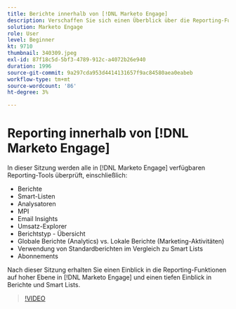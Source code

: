 ```yaml
---
title: Berichte innerhalb von [!DNL Marketo Engage]
description: Verschaffen Sie sich einen Überblick über die Reporting-Funktionen auf hoher Ebene in  [!DNL Marketo Engage] und erhalten Sie einen tiefen Einblick in Berichte und Smart Lists.
solution: Marketo Engage
role: User
level: Beginner
kt: 9710
thumbnail: 340309.jpeg
exl-id: 87f18c5d-5bf3-4789-912c-a4072b26e940
duration: 1996
source-git-commit: 9a297cda953d4414131657f9ac84580aea0eabeb
workflow-type: tm+mt
source-wordcount: '86'
ht-degree: 3%

---
```


# Reporting innerhalb von [!DNL Marketo Engage]

In dieser Sitzung werden alle in [!DNL Marketo Engage] verfügbaren Reporting-Tools überprüft, einschließlich:

* Berichte
* Smart-Listen
* Analysatoren
* MPI
* Email Insights
* Umsatz-Explorer
* Berichtstyp - Übersicht
* Globale Berichte (Analytics) vs. Lokale Berichte (Marketing-Aktivitäten)
* Verwendung von Standardberichten im Vergleich zu Smart Lists
* Abonnements

Nach dieser Sitzung erhalten Sie einen Einblick in die Reporting-Funktionen auf hoher Ebene in [!DNL Marketo Engage] und einen tiefen Einblick in Berichte und Smart Lists.

>[!VIDEO](https://video.tv.adobe.com/v/340309/?quality=12&learn=on)
